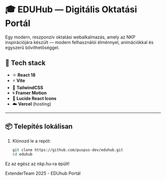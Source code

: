 # 🎓 EDUHub — Digitális Oktatási Portál

Egy modern, reszponzív oktatási webalkalmazás, amely az NKP inspirációjára készült — modern felhasználói élménnyel, animációkkal és egyszerű bővíthetőséggel.

## 🚀 Tech stack

- ⚛️ **React 18**
- ⚡ **Vite**
- 🎨 **TailwindCSS**
- 🌀 **Framer Motion**
- 🧩 **Lucide React Icons**
- ☁️ **Vercel** (hosting)

---

## 📦 Telepítés lokálisan

1. Klónozd le a repót:

   ```bash
   git clone https://github.com/puspus-dev/eduhub.git
   cd eduhub

Ez az egész az nkp.hu-ra épült!

ExtenderTeam 2025 - EDUhub Portál